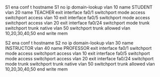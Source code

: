 S1 
ena
conf t
hostname S1
no ip domain-lookup
vlan 10 
name STUDENT 
vlan 20
name TEACHER 
exit
interface fa0/1
switchport mode access 
switchport access vlan 10
exit
interface fa0/5
switchport mode access 
switchport access vlan 20
exit
interface fa0/24
switchport mode trunk
switchport trunk native vlan 50
switchport trunk allowed vlan 10,20,30,40,50
end 
write mem


S2 
ena
conf t
hostname S2
no ip domain-lookup
vlan 30 
name INSTRUCTOR 
vlan 40
name PROFESSOR
exit
interface fa0/1
switchport mode access 
switchport access vlan 10
exit
interface fa0/5
switchport mode access 
switchport access vlan 20
exit
interface fa0/24
switchport mode trunk
switchport trunk native vlan 50
switchport trunk allowed vlan 10,20,30,40,50
end 
write mem
